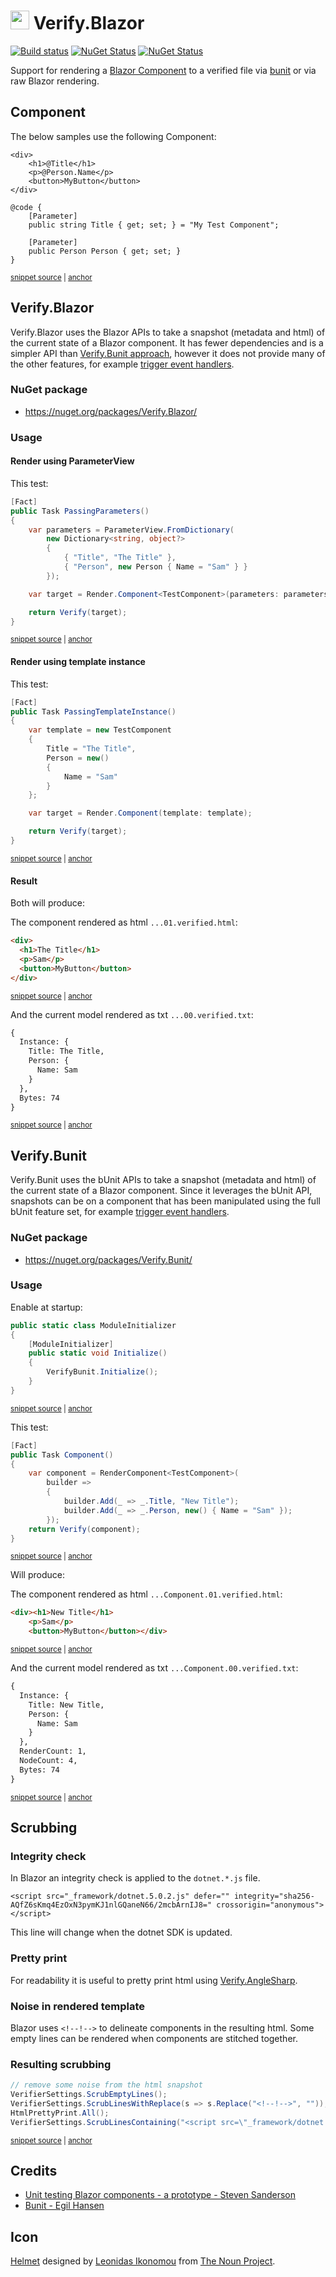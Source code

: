 <!--
GENERATED FILE - DO NOT EDIT
This file was generated by [MarkdownSnippets](https://github.com/SimonCropp/MarkdownSnippets).
Source File: /readme.source.md
To change this file edit the source file and then run MarkdownSnippets.
-->

# <img src="/src/icon.png" height="30px"> Verify.Blazor

[![Build status](https://ci.appveyor.com/api/projects/status/spyere4ubpl1tca8?svg=true)](https://ci.appveyor.com/project/SimonCropp/Verify-Blazor)
[![NuGet Status](https://img.shields.io/nuget/v/Verify.Bunit.svg?label=Verify.Bunit)](https://www.nuget.org/packages/Verify.Bunit/)
[![NuGet Status](https://img.shields.io/nuget/v/Verify.Blazor.svg?label=Verify.Blazor)](https://www.nuget.org/packages/Verify.Blazor/)

Support for rendering a [Blazor Component](https://docs.microsoft.com/en-us/aspnet/core/blazor/#components) to a verified file via [bunit](https://bunit.egilhansen.com) or via raw Blazor rendering.



## Component

The below samples use the following Component:

<!-- snippet: BlazorApp/TestComponent.razor -->
<a id='snippet-BlazorApp/TestComponent.razor'></a>
```razor
<div>
    <h1>@Title</h1>
    <p>@Person.Name</p>
    <button>MyButton</button>
</div>

@code {
    [Parameter]
    public string Title { get; set; } = "My Test Component";

    [Parameter]
    public Person Person { get; set; }
}
```
<sup><a href='/src/BlazorApp/TestComponent.razor#L1-L13' title='Snippet source file'>snippet source</a> | <a href='#snippet-BlazorApp/TestComponent.razor' title='Start of snippet'>anchor</a></sup>
<!-- endSnippet -->


## Verify.Blazor

Verify.Blazor uses the Blazor APIs to take a snapshot (metadata and html) of the current state of a Blazor component. It has fewer dependencies and is a simpler API than [Verify.Bunit approach](#verifybunit), however it does not provide many of the other features, for example [trigger event handlers](https://bunit.egilhansen.com/docs/interaction/trigger-event-handlers.html).


### NuGet package

 * https://nuget.org/packages/Verify.Blazor/


### Usage

#### Render using ParameterView

This test:

<!-- snippet: BlazorComponentTestWithParameters -->
<a id='snippet-blazorcomponenttestwithparameters'></a>
```cs
[Fact]
public Task PassingParameters()
{
    var parameters = ParameterView.FromDictionary(
        new Dictionary<string, object?>
        {
            { "Title", "The Title" },
            { "Person", new Person { Name = "Sam" } }
        });

    var target = Render.Component<TestComponent>(parameters: parameters);

    return Verify(target);
}
```
<sup><a href='/src/Verify.Blazor.Tests/Samples.cs#L16-L33' title='Snippet source file'>snippet source</a> | <a href='#snippet-blazorcomponenttestwithparameters' title='Start of snippet'>anchor</a></sup>
<!-- endSnippet -->


#### Render using template instance

This test:

<!-- snippet: BlazorComponentTestWithTemplateInstance -->
<a id='snippet-blazorcomponenttestwithtemplateinstance'></a>
```cs
[Fact]
public Task PassingTemplateInstance()
{
    var template = new TestComponent
    {
        Title = "The Title",
        Person = new()
        {
            Name = "Sam"
        }
    };

    var target = Render.Component(template: template);

    return Verify(target);
}
```
<sup><a href='/src/Verify.Blazor.Tests/Samples.cs#L35-L54' title='Snippet source file'>snippet source</a> | <a href='#snippet-blazorcomponenttestwithtemplateinstance' title='Start of snippet'>anchor</a></sup>
<!-- endSnippet -->


#### Result

Both will produce:

The component rendered as html `...01.verified.html`:

<!-- snippet: Verify.Blazor.Tests/Samples.PassingParameters.01.verified.html -->
<a id='snippet-Verify.Blazor.Tests/Samples.PassingParameters.01.verified.html'></a>
```html
<div>
  <h1>The Title</h1>
  <p>Sam</p>
  <button>MyButton</button>
</div>
```
<sup><a href='/src/Verify.Blazor.Tests/Samples.PassingParameters.01.verified.html#L1-L6' title='Snippet source file'>snippet source</a> | <a href='#snippet-Verify.Blazor.Tests/Samples.PassingParameters.01.verified.html' title='Start of snippet'>anchor</a></sup>
<!-- endSnippet -->

And the current model rendered as txt `...00.verified.txt`:

<!-- snippet: Verify.Blazor.Tests/Samples.PassingParameters.00.verified.txt -->
<a id='snippet-Verify.Blazor.Tests/Samples.PassingParameters.00.verified.txt'></a>
```txt
{
  Instance: {
    Title: The Title,
    Person: {
      Name: Sam
    }
  },
  Bytes: 74
}
```
<sup><a href='/src/Verify.Blazor.Tests/Samples.PassingParameters.00.verified.txt#L1-L9' title='Snippet source file'>snippet source</a> | <a href='#snippet-Verify.Blazor.Tests/Samples.PassingParameters.00.verified.txt' title='Start of snippet'>anchor</a></sup>
<!-- endSnippet -->


## Verify.Bunit

Verify.Bunit uses the bUnit APIs to take a snapshot (metadata and html) of the current state of a Blazor component. Since it leverages the bUnit API, snapshots can be on a component that has been manipulated using the full bUnit feature set, for example [trigger event handlers](https://bunit.egilhansen.com/docs/interaction/trigger-event-handlers.html).


### NuGet package

 * https://nuget.org/packages/Verify.Bunit/


### Usage

Enable at startup:

<!-- snippet: BunitEnable -->
<a id='snippet-bunitenable'></a>
```cs
public static class ModuleInitializer
{
    [ModuleInitializer]
    public static void Initialize()
    {
        VerifyBunit.Initialize();
    }
}
```
<sup><a href='/src/Verify.Bunit.Tests/ModuleInitializer.cs#L1-L12' title='Snippet source file'>snippet source</a> | <a href='#snippet-bunitenable' title='Start of snippet'>anchor</a></sup>
<!-- endSnippet -->

This test:

<!-- snippet: BunitComponentTest -->
<a id='snippet-bunitcomponenttest'></a>
```cs
[Fact]
public Task Component()
{
    var component = RenderComponent<TestComponent>(
        builder =>
        {
            builder.Add(_ => _.Title, "New Title");
            builder.Add(_ => _.Person, new() { Name = "Sam" });
        });
    return Verify(component);
}
```
<sup><a href='/src/Verify.Bunit.Tests/Samples.cs#L11-L25' title='Snippet source file'>snippet source</a> | <a href='#snippet-bunitcomponenttest' title='Start of snippet'>anchor</a></sup>
<!-- endSnippet -->

Will produce:

The component rendered as html `...Component.01.verified.html`:

<!-- snippet: Verify.Bunit.Tests/Samples.Component.01.verified.html -->
<a id='snippet-Verify.Bunit.Tests/Samples.Component.01.verified.html'></a>
```html
<div><h1>New Title</h1>
    <p>Sam</p>
    <button>MyButton</button></div>
```
<sup><a href='/src/Verify.Bunit.Tests/Samples.Component.01.verified.html#L1-L3' title='Snippet source file'>snippet source</a> | <a href='#snippet-Verify.Bunit.Tests/Samples.Component.01.verified.html' title='Start of snippet'>anchor</a></sup>
<!-- endSnippet -->

And the current model rendered as txt `...Component.00.verified.txt`:

<!-- snippet: Verify.Bunit.Tests/Samples.Component.00.verified.txt -->
<a id='snippet-Verify.Bunit.Tests/Samples.Component.00.verified.txt'></a>
```txt
{
  Instance: {
    Title: New Title,
    Person: {
      Name: Sam
    }
  },
  RenderCount: 1,
  NodeCount: 4,
  Bytes: 74
}
```
<sup><a href='/src/Verify.Bunit.Tests/Samples.Component.00.verified.txt#L1-L11' title='Snippet source file'>snippet source</a> | <a href='#snippet-Verify.Bunit.Tests/Samples.Component.00.verified.txt' title='Start of snippet'>anchor</a></sup>
<!-- endSnippet -->


## Scrubbing


### Integrity check

In Blazor an integrity check is applied to the `dotnet.*.js` file.

```
<script src="_framework/dotnet.5.0.2.js" defer="" integrity="sha256-AQfZ6sKmq4EzOxN3pymKJ1nlGQaneN66/2mcbArnIJ8=" crossorigin="anonymous"></script>
```

This line will change when the dotnet SDK is updated.


### Pretty print

For readability it is useful to pretty print html using [Verify.AngleSharp](https://github.com/VerifyTests/Verify.AngleSharp#pretty-print).


### Noise in rendered template

Blazor uses `<!--!-->` to delineate components in the resulting html. Some empty lines can be rendered when components are stitched together.


### Resulting scrubbing

<!-- snippet: scrubbers -->
<a id='snippet-scrubbers'></a>
```cs
// remove some noise from the html snapshot
VerifierSettings.ScrubEmptyLines();
VerifierSettings.ScrubLinesWithReplace(s => s.Replace("<!--!-->", ""));
HtmlPrettyPrint.All();
VerifierSettings.ScrubLinesContaining("<script src=\"_framework/dotnet.");
```
<sup><a href='/src/Verify.Blazor.Tests/ModuleInitializer.cs#L9-L17' title='Snippet source file'>snippet source</a> | <a href='#snippet-scrubbers' title='Start of snippet'>anchor</a></sup>
<!-- endSnippet -->


## Credits

 * [Unit testing Blazor components - a prototype - Steven Sanderson](https://blog.stevensanderson.com/2019/08/29/blazor-unit-testing-prototype/)
 * [Bunit - Egil Hansen](https://bunit.egilhansen.com)



## Icon

[Helmet](https://thenounproject.com/term/helmet/9554/) designed by [Leonidas Ikonomou](https://thenounproject.com/alterego) from [The Noun Project](https://thenounproject.com).
